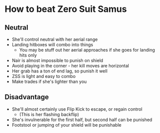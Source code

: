 # How to beat Zero Suit Samus

## Neutral

- She'll control neutral with her aerial range
- Landing hitboxes will combo into things
  - You may be stuff out her aerial approaches if she goes for landing hits only
- Nair is almost impossible to punish on shield
- Avoid playing in the corner - her kill moves are horizontal
- Her grab has a ton of end lag, so punish it well
- ZSS is light and easy to combo
- Make trades if she's lighter than you

## Disadvantage

- She'll almost certainly use Flip Kick to escape, or regain control
  - (This is her flashing backflip)
- She's invulnerable for the first half, but second half can be punished
- Footstool or jumping of your shield will be punishable
